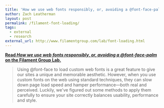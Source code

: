 ```yaml
---
title: 'How we use web fonts responsibly, or, avoiding a @font-face-palm'
author: Zach Leatherman
layout: post
permalink: /filament-font-loading/
tags:
  - external
  - research
external_url: http://www.filamentgroup.com/lab/font-loading.html
---
```


[**Read *How we use web fonts responsibly, or, avoiding a @font-face-palm* on the Filament Group Lab.**](http://www.filamentgroup.com/lab/font-loading.html)

> Using @font-face to load custom web fonts is a great feature to give our sites a unique and memorable aesthetic. However, when you use custom fonts on the web using standard techniques, they can slow down page load speed and hamper performance—both real and perceived. Luckily, we've figured out some methods to apply them carefully to ensure your site correctly balances usability, performance and style.

